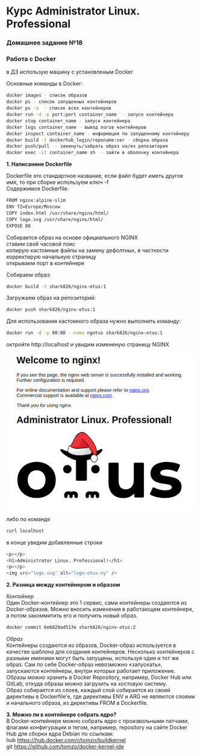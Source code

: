  
# Курс Administrator Linux. Professional

### Домашнее задание №18
### Работа с Docker

в ДЗ использую машину с установленым Docker

Основные команды в Docker:  

```bash
docker images - список образов 
docker ps - список запущенных контейнеров
docker ps -a  - список всех контейнеров
docker run -d -p port:port container_name  - запуск контейнера
docker stop container_name - запуск контейнера
docker logs container_name - вывод логов контейнеров
docker inspect container_name - информация по запущенному контейнеру
docker build -t dockerhub_login/reponame:ver - сборка образа 
docker push/pull  - закинуть/забрать образ на/из репозитория
docker exec -it container_name sh  - зайти в оболочку контейнера
```

**1. Написанине Dockerfile**  
  
Dockerfile это стандартное название, если файл будет иметь другое имя, то при сборке используем ключ -f  
Содержимое Dockerfile:  

```bash
FROM nginx:alpine-slim
ENV TZ=Europe/Moscow
COPY index.html /usr/share/nginx/html/
COPY logo.svg /usr/share/nginx/html/
EXPOSE 80
```
Собирается образ на основе официального NGINX  
ставим свой часовой пояс  
копирую кастомные файлы на замену дефолтных, в частности корректирую начальную страницу  
открываем порт в контейнере  

Собираем образ:  
```bash
docker build -t shark826/nginx-otus:1
```

Загружаем образ на репозиторий:  

```bash
docker push shark826/nginx-otus:1
```
Для использования кастомного образа нужно выполнить команду:  
```bash
docker run -d -p 80:80 --name ngotus shark826/nginx-otus:1
```
октройте http://localhost и увидим измененую страницу  NGINX  

![NGINX](nginxotus.png)  
  
  
либо по команде  
```bash
curl localhost
```
в конце увидим добавленные строки

```bash
<p></p>
<h1>Administrator Linux. Professional!</h1>
<p></p>
<img src="logo.svg" alt="logo-otus-ny" />
```

**2. Разница между контейнером и образом**  

*Контейнер*  
Один Docker-контейнер это 1 сервис, сами контейнеры создаются из Docker-образов. Можно вносить изменения в работающем контейнере, а потом закоммитить его и получить новый образ.  

```bash
docker commit 6e6829ad513e shark826/nginx-otus:2
```
*Образ*  
Контейнеры создаются из образов, Docker-образ используется в качестве шаблона для создания контейнеров. Несколько контейнеров c разными именами могут быть запущены, используя один и тот же образ. Сам по себе Docker-образ невозможно «запускать», запускаются контейнеры, внутри которых работает приложение. Образы можно хранить в Docker Repository, например, Docker Hub или GitLab, откуда образы можно загрузить на хостовую систему.  
Образ собирается из слоев, каждый слой собирается из своей директивы в Dockerfile'е, где директивы ENV и ARG не являются слоями и начального образа, из директивы FROM в Dockerfile.  

**3. Можно ли в контейнере собрать ядро?**  
В Docker-контейнере можно собрать ядро с произвольными патчами, флагами конфигурации и тегом, например, repository на сайте Docker Hub для сборки ядра Debian по ссылкам:  
hub https://hub.docker.com/r/tomzo/buildkernel  
git https://github.com/tomzo/docker-kernel-ide  




